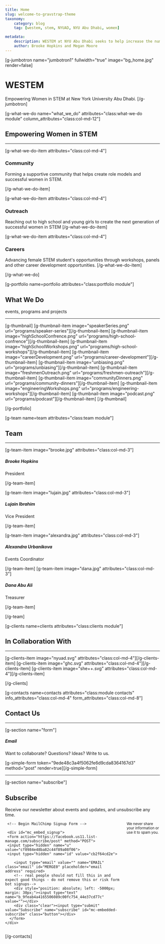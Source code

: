 ```yaml
---
title: Home
slug: welcome-to-gravstrap-theme
taxonomy:
    category: blog
    tag: [westem, stem, NYUAD, NYU Abu Dhabi, women]

metadata:
    description: WESTEM at NYU Abu Dhabi seeks to help increase the number of women successful in STEM studies and careers.
    author: Brooke Hopkins and Megan Moore
---
```


[g-jumbotron name="jumbotron1" fullwidth="true" image="bg_home.jpg" render=false]
# WESTEM

Empowering Women in STEM at New York University Abu Dhabi.
[/g-jumbotron]

[g-what-we-do name="what_we_do" attributes="class:what-we-do module" column_attributes="class:col-md-12"]

## Empowering Women in STEM
___

[g-what-we-do-item attributes="class:col-md-4"]

<div class="item-icon">
<!-- [g-icon icon="bullhorn fa-5x" icon_type="fontawesome"][/g-icon] -->
<h3>Community</h3>
</div>
Forming a supportive community that helps create role models and successful women in STEM.

[/g-what-we-do-item]

[g-what-we-do-item attributes="class:col-md-4"]
<div class="item-icon">
<!-- [g-icon icon="bolt fa-5x" icon_type="fontawesome"][/g-icon] -->
<h3>Outreach</h3>
</div>
Reaching out to high school and young girls to create the next generation of successful women in STEM
[/g-what-we-do-item]

[g-what-we-do-item attributes="class:col-md-4"]

<div class="item-icon">
<!-- [g-icon icon="heart fa-5x" icon_type="fontawesome"][/g-icon] -->
<h3>Careers</h3>
</div>
Advancing female STEM student's opportunities through workshops, panels and other career development opportunities.
[/g-what-we-do-item]

[/g-what-we-do]


[g-portfolio name=portfolio attributes="class:portfolio module"]

## What We Do
events, programs and projects

___

[g-thumbnail]
[g-thumbnail-item image="speakerSeries.png" url="programs/speaker-series"][/g-thumbnail-item]
[g-thumbnail-item image="highSchoolConfrence.png" url="programs/high-school-confrence"][/g-thumbnail-item]
[g-thumbnail-item image="highSchoolWorkshops.png" url="programs/high-school-workshops"][/g-thumbnail-item]
[g-thumbnail-item image="careerDevelopment.png" url="programs/career-development"][/g-thumbnail-item]
[g-thumbnail-item image="unbiasing.png" url="programs/unbiasing"][/g-thumbnail-item]
[g-thumbnail-item image="freshmenOutreach.png" url="programs/freshmen-outreach"][/g-thumbnail-item]
[g-thumbnail-item image="communityDinners.png" url="programs/community-dinners"][/g-thumbnail-item]
[g-thumbnail-item image="engineeringWorkshops.png" url="programs/engineering-workshops"][/g-thumbnail-item]
[g-thumbnail-item image="podcast.png" url="programs/podcast"][/g-thumbnail-item]
[/g-thumbnail]

[/g-portfolio]



[g-team name=team attributes="class:team module"]

## Team
___

[g-team-item image="brooke.jpg" attributes="class:col-md-3"]
<div class="item-icon">
<h5>Brooke Hopkins</h5>
President
</div>
<div class="item-social">
<!--[g-link url="#" icon="twitter" icon_type="fontawesome" stacked=true][/g-link]
[g-link url="#" icon="facebook" icon_type="fontawesome" stacked=true][/g-link]
[g-link url="#" icon="linkedin" icon_type="fontawesome" stacked=true][/g-link]-->
</div>

[/g-team-item]

[g-team-item image="lujain.jpg" attributes="class:col-md-3"]
<div class="item-icon">
<h5>Lujain Ibrahim</h5>
Vice President
</div>
<div class="item-social">
<!--[g-link url="#" icon="twitter" icon_type="fontawesome" stacked=true][/g-link]
[g-link url="#" icon="facebook" icon_type="fontawesome" stacked=true][/g-link]
[g-link url="#" icon="linkedin" icon_type="fontawesome" stacked=true][/g-link]-->
</div>

[/g-team-item]

[g-team-item image="alexandra.jpg" attributes="class:col-md-3"]
<div class="item-icon">
<h5>Alexandra Urbanikova</h5>
Events Coordinator
</div>
<div class="item-social">
<!--[g-link url="#" icon="twitter" icon_type="fontawesome" stacked=true][/g-link]
[g-link url="#" icon="facebook" icon_type="fontawesome" stacked=true][/g-link]
[g-link url="#" icon="linkedin" icon_type="fontawesome" stacked=true][/g-link]-->
</div>

[/g-team-item]
[g-team-item image="dana.jpg" attributes="class:col-md-3"]
<div class="item-icon">
<h5>Dana Abu Ali</h5>
Treasurer
</div>
<div class="item-social">
<!--[g-link url="#" icon="twitter" icon_type="fontawesome" stacked=true][/g-link]
[g-link url="#" icon="facebook" icon_type="fontawesome" stacked=true][/g-link]
[g-link url="#" icon="linkedin" icon_type="fontawesome" stacked=true][/g-link]-->
</div>

[/g-team-item]

[/g-team]

[g-clients name=clients attributes="class:clients module"]

## In Collaboration With
___
[g-clients-item image="nyuad.svg" attributes="class:col-md-4"][/g-clients-item]
[g-clients-item image="ghc.svg" attributes="class:col-md-4"][/g-clients-item]
[g-clients-item image="she++.svg" attributes="class:col-md-4"][/g-clients-item]


[/g-clients]

[g-contacts name=contacts attributes="class:module contacts" info_attributes="class:col-md-4" form_attributes="class:col-md-8"]

## Contact Us

___

[g-section name="form"]

##### Email
Want to collaborate? Questions? Ideas? Write to us.
<!--{{ simple_form() }}-->
[g-simple-form token="9ede48c3a4f5062fe6d9cda8364167d3" method="post" render=true][/g-simple-form]



___

[g-section name="subscribe"]
## Subscribe

  <div class="row section-head">
  <div class="twelve columns" markdown="1">
    Receive our newsletter about events and updates, and unsubscribe any time.
    <!-- Adding your own MailChimp powered email sign-up is easy.
    Grab the super slim code from your MailChimp account and drop the code here. Lastly, remove the link and style tags
    that comes with the embedded code and your good to go. All styling is within our stylesheet. -->
  </div>
  </div>

  <div class="row">

   <div class="twelve columns">

     <!-- Begin MailChimp Signup Form -->

     <div id="mc_embed_signup">
     <form action="https://facebook.us11.list-manage.com/subscribe/post" method="POST">
     <input type="hidden" name="u" value="cf0984e48ba82c44f89a08f06">
     <input type="hidden" name="id" value="cb2f64cd2e">

        <input type="email" value="" name="EMAIL" class="email" id="MERGE0" placeholder="email address" required>
        <!-- real people should not fill this in and expect good things - do not remove this or risk form bot signups-->
        <div style="position: absolute; left: -5000px; margin: 30px;"><input type="text" name="b_9feab4a4165506089c00fc754_44e37cd77c" value=""></div>
        <div class="clear"><input type="submit" value="Subscribe" name="subscribe" id="mc-embedded-subscribe" class="button"></div>
      </form>
    </div>

  <p><small>We never share your information or use it to spam you.</small></p>

  </div>

  </div>


[/g-contacts]
